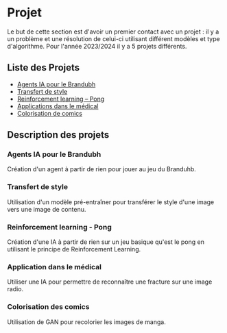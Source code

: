 # Projet
Le but de cette section est d'avoir un premier contact avec un projet : il y a un problème et une résolution de celui-ci utilisant différent modèles et type d'algorithme. 
Pour l'année 2023/2024 il y a 5 projets différents.

## Liste des Projets
- [Agents IA pour le Brandubh](/Brandubh)
- [Transfert de style](/Transfert_de_style)
- [Reinforcement learning – Pong](/Pong_RL)
- [Applications dans le médical](/Medical)
- [Colorisation de comics](/Colorisation)

## Description des projets 

### Agents IA pour le Brandubh
Création d'un agent à partir de rien pour jouer au jeu du Branduhb.

### Transfert de style
Utilisation d'un modèle pré-entraîner pour transférer le style d'une image vers une image de contenu.

### Reinforcement learning - Pong 
Création d'une IA à partir de rien sur un jeu basique qu'est le pong en utilisant le principe de Reinforcement Learning.

### Application dans le médical 
Utiliser une IA pour permettre de reconnaître une fracture sur une image radio.

### Colorisation des comics 
Utilisation de GAN pour recolorier les images de manga.
